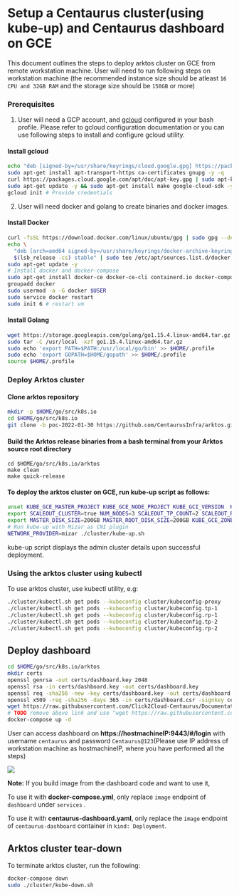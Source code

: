 # Setup a Centaurus cluster(using kube-up) and Centaurus dashboard on GCE

This document outlines the steps to deploy arktos cluster on GCE from remote workstation machine. User will need to run following steps on workstation machine (the recommended instance size should be atleast ```16 CPU and 32GB RAM``` and the storage size should be ```150GB``` or more)

### Prerequisites

1. User will need a GCP account, and [gcloud](https://cloud.google.com/sdk/docs/install#deb) configured in your bash profile. Please refer to gcloud configuration documentation or you can use following steps to install and configure gcloud utility.
#### Install gcloud
```bash
echo "deb [signed-by=/usr/share/keyrings/cloud.google.gpg] https://packages.cloud.google.com/apt cloud-sdk main" | sudo tee -a /etc/apt/sources.list.d/google-cloud-sdk.list
sudo apt-get install apt-transport-https ca-certificates gnupg -y -q
curl https://packages.cloud.google.com/apt/doc/apt-key.gpg | sudo apt-key --keyring /usr/share/keyrings/cloud.google.gpg add -
sudo apt-get update -y && sudo apt-get install make google-cloud-sdk -y
gcloud init # Provide credentials
```
2. User will need docker and golang to create binaries and docker images.

#### Install Docker
```bash
curl -fsSL https://download.docker.com/linux/ubuntu/gpg | sudo gpg --dearmor -o /usr/share/keyrings/docker-archive-keyring.gpg
echo \
  "deb [arch=amd64 signed-by=/usr/share/keyrings/docker-archive-keyring.gpg] https://download.docker.com/linux/ubuntu \
  $(lsb_release -cs) stable" | sudo tee /etc/apt/sources.list.d/docker.list > /dev/null
sudo apt-get update -y
# Install docker and docker-compose
sudo apt-get install docker-ce docker-ce-cli containerd.io docker-compose -y
groupadd docker
sudo usermod -a -G docker $USER
sudo service docker restart
sudo init 6 # restart vm
```

#### Install Golang
```bash
wget https://storage.googleapis.com/golang/go1.15.4.linux-amd64.tar.gz
sudo tar -C /usr/local -xzf go1.15.4.linux-amd64.tar.gz
sudo echo 'export PATH=$PATH:/usr/local/go/bin' >> $HOME/.profile
sudo echo 'export GOPATH=$HOME/gopath' >> $HOME/.profile
source $HOME/.profile
```

### Deploy Arktos cluster

#### Clone arktos repository
```bash
mkdir -p $HOME/go/src/k8s.io
cd $HOME/go/src/k8s.io
git clone -b poc-2022-01-30 https://github.com/CentaurusInfra/arktos.git
```
#### Build the Arktos release binaries from a bash terminal from your Arktos source root directory
```cgo
cd $HOME/go/src/k8s.io/arktos
make clean
make quick-release
```

#### To deploy the arktos cluster on GCE, run kube-up script as follows:
```bash
unset KUBE_GCE_MASTER_PROJECT KUBE_GCE_NODE_PROJECT KUBE_GCI_VERSION  KUBE_GCE_MASTER_IMAGE  KUBE_GCE_NODE_IMAGE KUBE_CONTAINER_RUNTIME NETWORK_PROVIDER DISABLE_NETWORK_SERVICE_SUPPORT
export SCALEOUT_CLUSTER=true NUM_NODES=3 SCALEOUT_TP_COUNT=2 SCALEOUT_RP_COUNT=2 RUN_PREFIX=test-001
export MASTER_DISK_SIZE=200GB MASTER_ROOT_DISK_SIZE=200GB KUBE_GCE_ZONE=us-central1-b MASTER_SIZE=n2-standard-16 NODE_SIZE=n2-standard-16 NODE_DISK_SIZE=256GB GOPATH=$HOME/go KUBE_GCE_ENABLE_IP_ALIASES=true KUBE_GCE_PRIVATE_CLUSTER=true CREATE_CUSTOM_NETWORK=true KUBE_GCE_INSTANCE_PREFIX=${RUN_PREFIX} KUBE_GCE_NETWORK=${RUN_PREFIX} ENABLE_KCM_LEADER_ELECT=false ENABLE_SCHEDULER_LEADER_ELECT=false ETCD_QUOTA_BACKEND_BYTES=8589934592 SHARE_PARTITIONSERVER=false LOGROTATE_FILES_MAX_COUNT=200 LOGROTATE_MAX_SIZE=200M KUBE_ENABLE_APISERVER_INSECURE_PORT=true KUBE_ENABLE_PROMETHEUS_DEBUG=true KUBE_ENABLE_PPROF_DEBUG=true TEST_CLUSTER_LOG_LEVEL=--v=2 HOLLOW_KUBELET_TEST_LOG_LEVEL=--v=2 GCE_REGION=us-central1-b
# Run kube-up with Mizar as CNI plugin
NETWORK_PROVIDER=mizar ./cluster/kube-up.sh
```

kube-up script displays the admin cluster details upon successful deployment.

### Using the arktos cluster using kubectl

To use arktos cluster, use kubectl utility, e.g:
```bash
./cluster/kubectl.sh get pods --kubeconfig cluster/kubeconfig-proxy
./cluster/kubectl.sh get pods --kubeconfig cluster/kubeconfig.tp-1
./cluster/kubectl.sh get pods --kubeconfig cluster/kubeconfig.rp-1
./cluster/kubectl.sh get pods --kubeconfig cluster/kubeconfig.tp-2
./cluster/kubectl.sh get pods --kubeconfig cluster/kubeconfig.rp-2
```

## Deploy dashboard
```bash
cd $HOME/go/src/k8s.io/arktos
mkdir certs
openssl genrsa -out certs/dashboard.key 2048
openssl rsa -in certs/dashboard.key -out certs/dashboard.key
openssl req -sha256 -new -key certs/dashboard.key -out certs/dashboard.csr -subj "/CN=$(hostname -i | awk '{print $1}')"
openssl x509 -req -sha256 -days 365 -in certs/dashboard.csr -signkey certs/dashboard.key -out certs/dashboard.crt
wget https://raw.githubusercontent.com/Click2Cloud-Centaurus/Documentation/main/deployment_scripts/docker-compose.yml
# TODO remove above link and use "wget https://raw.githubusercontent.com/CentaurusInfra/dashboard/centaurus/docker-compose.yaml"
docker-compose up -d
```

User can access dashboard on **https://hostmachineIP:9443/#/login** with username `centaurus` and password `Centaurus@123`(Please use IP address of workstation machine as hostmachineIP, where you have performed all the steps)

![](img.png)

**Note:** If you build image from the dashboard code and want to use it,

To use it with **docker-compose.yml**, only replace `image` endpoint of `dashboard` under  `services` .

To use it with **centaurus-dashboard.yaml**, only replace the `image` endpoint of `centaurus-dashboard` container in `kind: Deployment`.

## Arktos cluster tear-down

To terminate arktos cluster, run the following:
```bash
docker-compose down
sudo ./cluster/kube-down.sh
```
